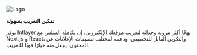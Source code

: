 ![Logo](https://github.com/aymericzip/intlayer/blob/main/docs/ar/packages/@intlayer/design-system/src/components/Logo/logo_with_text_no_frame.svg)

**تمكين التعريب بسهولة**

يوفر Intlayer نهجًا أكثر مرونة وحداثة لتعريب موقعك الإلكتروني. إن تكامله السلس مع Next.js و React، والتكوين القابل للتخصيص، ودعمه لمختلف تنسيقات الإعلانات عن المحتوى، يجعل منه خيارًا قويًا للتعريب.

